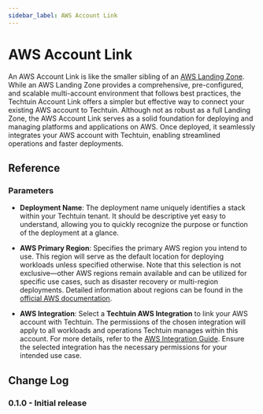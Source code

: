 ```yaml
---
sidebar_label: AWS Account Link
---
```


# AWS Account Link


An AWS Account Link is like the smaller sibling of an [AWS Landing Zone](./aws-landing-zone). While an AWS Landing Zone provides a comprehensive, pre-configured, and scalable multi-account environment that follows best practices, the Techtuin Account Link offers a simpler but effective way to connect your existing AWS account to Techtuin. Although not as robust as a full Landing Zone, the AWS Account Link serves as a solid foundation for deploying and managing platforms and applications on AWS. Once deployed, it seamlessly integrates your AWS account with Techtuin, enabling streamlined operations and faster deployments.

## Reference

### Parameters

- **Deployment Name**: The deployment name uniquely identifies a stack within your Techtuin tenant. It should be descriptive yet easy to understand, allowing you to quickly recognize the purpose or function of the deployment at a glance.

- **AWS Primary Region**: Specifies the primary AWS region you intend to use. This region will serve as the default location for deploying workloads unless specified otherwise. Note that this selection is not exclusive—other AWS regions remain available and can be utilized for specific use cases, such as disaster recovery or multi-region deployments. Detailed information about regions can be found in the [official AWS documentation](https://aws.amazon.com/about-aws/global-infrastructure/regions_az/).

- **AWS Integration**: Select a **Techtuin AWS Integration** to link your AWS account with Techtuin. The permissions of the chosen integration will apply to all workloads and operations Techtuin manages within this account. For more details, refer to the [AWS Integration Guide](../../guides/integrations/aws). Ensure the selected integration has the necessary permissions for your intended use case.

## Change Log

### 0.1.0 - Initial release
